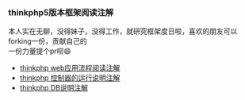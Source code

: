 ### thinkphp5版本框架阅读注解 
本人实在无聊，没得妹子，没得工作，就研究框架度日啦，喜欢的朋友可以forking一份，贡献自己的  
一份力量提个pr呗:smile: 
- [thinkphp web应用流程阅读注解](document/web.md)
- [thinkphp 控制器的运行说明注解](document/controller.md)
- [thinkphp DB说明注解](document/db.md)